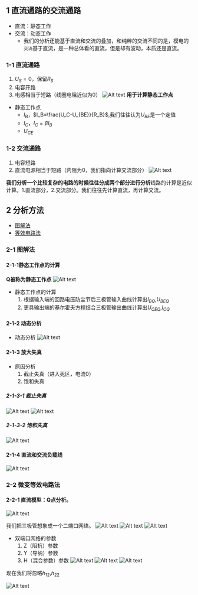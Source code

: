 ## 1 直流通路的交流通路  

- 直流：静态工作
- 交流：动态工作  
  - 我们的分析还能基于直流和交流的叠加，和纯粹的交流不同的是，模电的`交流`基于直流，是一种总体看的直流，但是却有波动，本质还是直流。

### 1-1 直流通路

1. $U_S=0$，保留$R_S$
2. 电容开路
3. 电感相当于短路（线圈电阻近似为0）
![Alt text](image-12.png)
**用于计算静态工作点**
- 静态工作点
  - $I_B$，$I_B=\frac{U_C-U_{BE}}{R_B}$,我们往往认为$U_{BE}$是一个定值
  - $I_C$，$I_C=\beta I_B$
  - $U_{CE}$

### 1-2 交流通路

1. 电容短路
2. 直流电源相当于短路（内阻为0，我们指向计算交流部分）
![Alt text](image-13.png)


**我们分析一个比较复杂的电路的时候往往分成两个部分进行分析**线路的计算是近似计算。1.直流部分，2.交流部分。我们往往先计算直流，再计算交流。

## 2 分析方法

- [图解法](#2-1-图解法)
- [等效电路法](#2-2-微变等效电路法)


### 2-1 图解法  

#### 2-1-1静态工作点的计算

**Q被称为静态工作点**
![Alt text](image-16.png)

- 静态工作点的计算
  1. 根据输入端的回路电压防尘节后三极管输入曲线计算出$I_{BQ}$,$U_{BEQ}$
  2. 更具输出端的基尔霍夫方程结合三极管输出曲线计算出$U_{CEQ}$,$I_{CQ}$



#### 2-1-2 动态分析

- 动态分析 ![Alt text](image-17.png)


#### 2-1-3 放大失真

- 原因分析
  1. 截止失真（进入死区，电流0）
  2. 饱和失真


##### 2-1-3-1 截止失真

![Alt text](image-18.png)
![Alt text](image-19.png)

##### 2-1-3-2 饱和失真

![Alt text](image-20.png)

#### 2-1-4 直流和交流负载线

![Alt text](image-21.png)


### 2-2 微变等效电路法

#### 2-2-1 直流模型：Q点分析。


![Alt text](image-22.png)

我们把三极管想象成一个二端口网络。
![Alt text](image-23.png)
![Alt text](image-24.png)
![Alt text](image-25.png)

- 双端口网络的参数
  1. Z（阻抗）参数
  2. Y（导纳）参数
  3. H（混合参数）参数
![Alt text](image-26.png)
![Alt text](image-27.png)
![Alt text](image-28.png)

现在我们将忽略$h_{12}$,$h_{22}$

![Alt text](image-29.png)